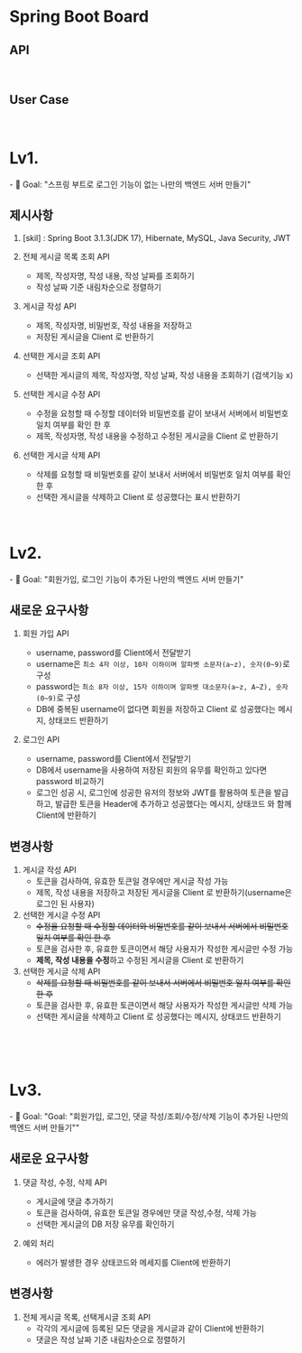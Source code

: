 <h1> Spring Boot Board </h1>

<h2>API</h2>
<br>  

<h2>User Case</h2>
<br>  

<h1> Lv1. </h1>
- 🏁 Goal:  "스프링 부트로 로그인 기능이 없는 나만의 백엔드 서버 만들기"

<h2> 제시사항 </h2>
    
1. [skil] : Spring Boot 3.1.3(JDK 17), Hibernate, MySQL, Java Security, JWT

2. 전체 게시글 목록 조회 API
    - 제목, 작성자명, 작성 내용, 작성 날짜를 조회하기
    - 작성 날짜 기준 내림차순으로 정렬하기
3. 게시글 작성 API 
    - 제목, 작성자명, 비밀번호, 작성 내용을 저장하고
    - 저장된 게시글을 Client 로 반환하기
4. 선택한 게시글 조회 API 
    - 선택한 게시글의 제목, 작성자명, 작성 날짜, 작성 내용을 조회하기 (검색기능 x)
5. 선택한 게시글 수정 API
    - 수정을 요청할 때 수정할 데이터와 비밀번호를 같이 보내서 서버에서 비밀번호 일치 여부를 확인 한 후
    - 제목, 작성자명, 작성 내용을 수정하고 수정된 게시글을 Client 로 반환하기
6. 선택한 게시글 삭제 API
    - 삭제를 요청할 때 비밀번호를 같이 보내서 서버에서 비밀번호 일치 여부를 확인 한 후
    - 선택한 게시글을 삭제하고 Client 로 성공했다는 표시 반환하기
<br><br><br>
<h1> Lv2. </h1>
- 🏁 Goal:  "회원가입, 로그인 기능이 추가된 나만의 백엔드 서버 만들기"

<h2> 새로운 요구사항 </h2>

1. 회원 가입 API
    - username, password를 Client에서 전달받기
    - username은  `최소 4자 이상, 10자 이하이며 알파벳 소문자(a~z), 숫자(0~9)`로 구성 
    - password는  `최소 8자 이상, 15자 이하이며 알파벳 대소문자(a~z, A~Z), 숫자(0~9)`로 구성 
    - DB에 중복된 username이 없다면 회원을 저장하고 Client 로 성공했다는 메시지, 상태코드 반환하기
            
2. 로그인 API
    - username, password를 Client에서 전달받기
    - DB에서 username을 사용하여 저장된 회원의 유무를 확인하고 있다면 password 비교하기
    - 로그인 성공 시, 로그인에 성공한 유저의 정보와 JWT를 활용하여 토큰을 발급하고, 발급한 토큰을 Header에 추가하고 성공했다는 메시지, 상태코드 와 함께 Client에 반환하기


<h2> 변경사항 </h2>

1. 게시글 작성 API
    - 토큰을 검사하여, 유효한 토큰일 경우에만 게시글 작성 가능
    - 제목, 작성 내용을 저장하고 저장된 게시글을 Client 로 반환하기(username은 로그인 된 사용자)
2. 선택한 게시글 수정 API
    - ~~수정을 요청할 때 수정할 데이터와 비밀번호를 같이 보내서 서버에서 비밀번호 일치 여부를 확인 한 후~~
    - 토큰을 검사한 후, 유효한 토큰이면서 해당 사용자가 작성한 게시글만 수정 가능
    - **제목, 작성 내용을 수정**하고 수정된 게시글을 Client 로 반환하기
5. 선택한 게시글 삭제 API  
    - ~~삭제를 요청할 때 비밀번호를 같이 보내서 서버에서 비밀번호 일치 여부를 확인 한 후~~
    - 토큰을 검사한 후, 유효한 토큰이면서 해당 사용자가 작성한 게시글만 삭제 가능
    - 선택한 게시글을 삭제하고 Client 로 성공했다는 메시지, 상태코드 반환하기


<br><br><br>
<h1> Lv3. </h1>
- 🏁 Goal:  "Goal:  "회원가입, 로그인, 댓글 작성/조회/수정/삭제 기능이 추가된 나만의 백엔드 서버 만들기""

<h2> 새로운 요구사항 </h2>

1. 댓글 작성, 수정, 삭제 API
    - 게시글에 댓글 추가하기
    - 토큰을 검사하여, 유효한 토큰일 경우에만 댓글 작성,수정, 삭제 가능
    - 선택한 게시글의 DB 저장 유무를 확인하기

2.  예외 처리
    - 에러가 발생한 경우 상태코드와 메세지를 Client에 반환하기 
            
 


<h2> 변경사항 </h2>

1. 전체 게시글 목록, 선택게시글 조회 API
    - 각각의 게시글에 등록된 모든 댓글을 게시글과 같이 Client에 반환하기
    - 댓글은 작성 날짜 기준 내림차순으로 정렬하기


